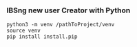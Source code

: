### IBSng new user Creator with Python

```angular2html
python3 -m venv /pathToProject/venv
source venv
pip install install.pip
```

